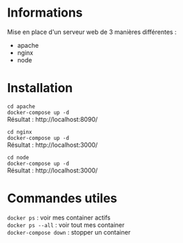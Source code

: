 # Informations

Mise en place d'un serveur web de 3 manières différentes :
  - apache
  - nginx
  - node

# Installation

`cd apache`  
`docker-compose up -d`    
Résultat : http://localhost:8090/

`cd nginx`  
`docker-compose up -d`    
Résultat : http://localhost:3000/

`cd node`  
`docker-compose up -d`  
Résultat : http://localhost:3000/

# Commandes utiles

`docker ps` : voir mes container actifs  
`docker ps --all` : voir tout mes container  
`docker-compose down` : stopper un container  